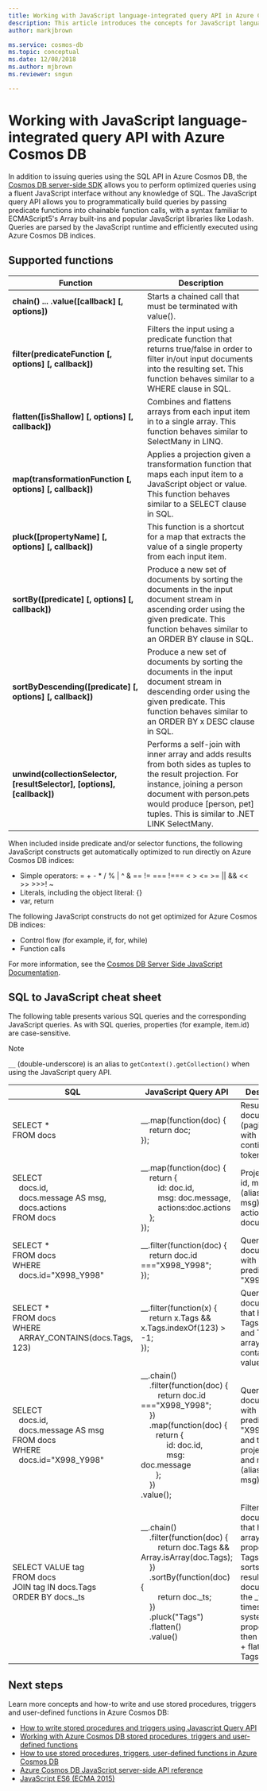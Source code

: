 ```yaml
---
title: Working with JavaScript language-integrated query API in Azure Cosmos DB
description: This article introduces the concepts for JavaScript language-integrated query API to create stored procedures and triggers in Azure Cosmos DB.
author: markjbrown

ms.service: cosmos-db
ms.topic: conceptual
ms.date: 12/08/2018
ms.author: mjbrown
ms.reviewer: sngun

---
```


# Working with JavaScript language-integrated query API with Azure Cosmos DB

In addition to issuing queries using the SQL API in Azure Cosmos DB, the [Cosmos DB server-side SDK](https://azure.github.io/azure-cosmosdb-js-server/) allows you to perform optimized queries using a fluent JavaScript interface without any knowledge of SQL. The JavaScript query API allows you to programmatically build queries by passing predicate functions into chainable function calls, with a syntax familiar to ECMAScript5's Array built-ins and popular JavaScript libraries like Lodash. Queries are parsed by the JavaScript runtime and efficiently executed using Azure Cosmos DB indices.

## Supported functions

| **Function** | **Description** |
|---------|---------|
|**chain() ... .value([callback] [, options])**|Starts a chained call that must be terminated with value().|
|**filter(predicateFunction [, options] [, callback])**|Filters the input using a predicate function that returns true/false in order to filter in/out input documents into the resulting set. This function behaves similar to a WHERE clause in SQL.|
|**flatten([isShallow] [, options] [, callback])**|Combines and flattens arrays from each input item in to a single array. This function behaves similar to SelectMany in LINQ.|
|**map(transformationFunction [, options] [, callback])**|Applies a projection given a transformation function that maps each input item to a JavaScript object or value. This function behaves similar to a SELECT clause in SQL.|
|**pluck([propertyName] [, options] [, callback])**|This function is a shortcut for a map that extracts the value of a single property from each input item.|
|**sortBy([predicate] [, options] [, callback])**|Produce a new set of documents by sorting the documents in the input document stream in ascending order using the given predicate. This function behaves similar to an ORDER BY clause in SQL.|
|**sortByDescending([predicate] [, options] [, callback])**|Produce a new set of documents by sorting the documents in the input document stream in descending order using the given predicate. This function behaves similar to an ORDER BY x DESC clause in SQL.|
|**unwind(collectionSelector, [resultSelector], [options], [callback])**|Performs a self-join with inner array and adds results from both sides as tuples to the result projection. For instance, joining a person document with person.pets would produce [person, pet] tuples. This is similar to .NET LINK SelectMany.|

When included inside predicate and/or selector functions, the following JavaScript constructs get automatically optimized to run directly on Azure Cosmos DB indices:

- Simple operators: = + - * / % | ^ & == != === !=== < > <= >= || && << >> >>>! ~
- Literals, including the object literal: {}
- var, return

The following JavaScript constructs do not get optimized for Azure Cosmos DB indices:

- Control flow (for example, if, for, while)
- Function calls

For more information, see the [Cosmos DB Server Side JavaScript Documentation](https://azure.github.io/azure-cosmosdb-js-server/).

## SQL to JavaScript cheat sheet

The following table presents various SQL queries and the corresponding JavaScript queries. As with SQL queries, properties (for example, item.id) are case-sensitive.

> [!NOTE]
> `__` (double-underscore) is an alias to `getContext().getCollection()` when using the JavaScript query API.

|**SQL**|**JavaScript Query API**|**Description**|
|---|---|---|
|SELECT *<br>FROM docs| __.map(function(doc) { <br>&nbsp;&nbsp;&nbsp;&nbsp;return doc;<br>});|Results in all documents (paginated with continuation token) as is.|
|SELECT <br>&nbsp;&nbsp;&nbsp;docs.id,<br>&nbsp;&nbsp;&nbsp;docs.message AS msg,<br>&nbsp;&nbsp;&nbsp;docs.actions <br>FROM docs|__.map(function(doc) {<br>&nbsp;&nbsp;&nbsp;&nbsp;return {<br>&nbsp;&nbsp;&nbsp;&nbsp;&nbsp;&nbsp;&nbsp;&nbsp;id: doc.id,<br>&nbsp;&nbsp;&nbsp;&nbsp;&nbsp;&nbsp;&nbsp;&nbsp;msg: doc.message,<br>&nbsp;&nbsp;&nbsp;&nbsp;&nbsp;&nbsp;&nbsp;&nbsp;actions:doc.actions<br>&nbsp;&nbsp;&nbsp;&nbsp;};<br>});|Projects the id, message (aliased to msg), and action from all documents.|
|SELECT *<br>FROM docs<br>WHERE<br>&nbsp;&nbsp;&nbsp;docs.id="X998_Y998"|__.filter(function(doc) {<br>&nbsp;&nbsp;&nbsp;&nbsp;return doc.id ==="X998_Y998";<br>});|Queries for documents with the predicate: id = "X998_Y998".|
|SELECT *<br>FROM docs<br>WHERE<br>&nbsp;&nbsp;&nbsp;ARRAY_CONTAINS(docs.Tags, 123)|__.filter(function(x) {<br>&nbsp;&nbsp;&nbsp;&nbsp;return x.Tags && x.Tags.indexOf(123) > -1;<br>});|Queries for documents that have a Tags property and Tags is an array containing the value 123.|
|SELECT<br>&nbsp;&nbsp;&nbsp;docs.id,<br>&nbsp;&nbsp;&nbsp;docs.message AS msg<br>FROM docs<br>WHERE<br>&nbsp;&nbsp;&nbsp;docs.id="X998_Y998"|__.chain()<br>&nbsp;&nbsp;&nbsp;&nbsp;.filter(function(doc) {<br>&nbsp;&nbsp;&nbsp;&nbsp;&nbsp;&nbsp;&nbsp;&nbsp;return doc.id ==="X998_Y998";<br>&nbsp;&nbsp;&nbsp;&nbsp;})<br>&nbsp;&nbsp;&nbsp;&nbsp;.map(function(doc) {<br>&nbsp;&nbsp;&nbsp;&nbsp;&nbsp;&nbsp;&nbsp;return {<br>&nbsp;&nbsp;&nbsp;&nbsp;&nbsp;&nbsp;&nbsp;&nbsp;&nbsp;&nbsp;&nbsp;&nbsp;id: doc.id,<br>&nbsp;&nbsp;&nbsp;&nbsp;&nbsp;&nbsp;&nbsp;&nbsp;&nbsp;&nbsp;&nbsp;&nbsp;msg: doc.message<br>&nbsp;&nbsp;&nbsp;&nbsp;&nbsp;&nbsp;&nbsp;};<br>&nbsp;&nbsp;&nbsp;&nbsp;})<br>.value();|Queries for documents with a predicate, id = "X998_Y998", and then projects the id and message (aliased to msg).|
|SELECT VALUE tag<br>FROM docs<br>JOIN tag IN docs.Tags<br>ORDER BY docs._ts|__.chain()<br>&nbsp;&nbsp;&nbsp;&nbsp;.filter(function(doc) {<br>&nbsp;&nbsp;&nbsp;&nbsp;&nbsp;&nbsp;&nbsp;&nbsp;return doc.Tags && Array.isArray(doc.Tags);<br>&nbsp;&nbsp;&nbsp;&nbsp;})<br>&nbsp;&nbsp;&nbsp;&nbsp;.sortBy(function(doc) {<br>&nbsp;&nbsp;&nbsp;&nbsp;&nbsp;&nbsp;&nbsp;&nbsp;return doc._ts;<br>&nbsp;&nbsp;&nbsp;&nbsp;})<br>&nbsp;&nbsp;&nbsp;&nbsp;.pluck("Tags")<br>&nbsp;&nbsp;&nbsp;&nbsp;.flatten()<br>&nbsp;&nbsp;&nbsp;&nbsp;.value()|Filters for documents that have an array property, Tags, and sorts the resulting documents by the _ts timestamp system property, and then projects + flattens the Tags array.|

## Next steps

Learn more concepts and how-to write and use stored procedures, triggers and user-defined functions in Azure Cosmos DB:

- [How to write stored procedures and triggers using Javascript Query API](how-to-write-js-query-api.md#)
- [Working with Azure Cosmos DB stored procedures, triggers and user-defined functions](storedprocedures-triggers-udfs.md)
- [How to use stored procedures, triggers, user-defined functions in Azure Cosmos DB](how-to-use-sprocs-triggers-udfs.md)
- [Azure Cosmos DB JavaScript server-side API reference](https://azure.github.io/azure-cosmosdb-js-server)
- [JavaScript ES6 (ECMA 2015)](https://www.ecma-international.org/ecma-262/6.0/)
